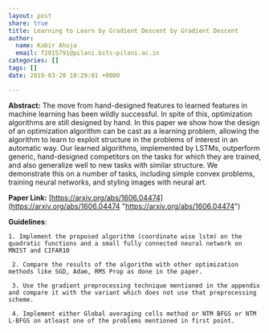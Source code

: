 ```yaml
---
layout: post
share: true
title: Learning to Learn by Gradient Descent by Gradient Descent
author:
  name: Kabir Ahuja
  email: f2015791@pilani.bits-pilani.ac.in
categories: []
tags: []
date: 2019-03-20 10:29:01 +0000

---
```

**Abstract:** The move from hand-designed features to learned features in machine learning has been wildly successful. In spite of this, optimization algorithms are still designed by hand. In this paper we show how the design of an optimization algorithm can be cast as a learning problem, allowing the algorithm to learn to exploit structure in the problems of interest in an automatic way. Our learned algorithms, implemented by LSTMs, outperform generic, hand-designed competitors on the tasks for which they are trained, and also generalize well to new tasks with similar structure. We demonstrate this on a number of tasks, including simple convex problems, training neural networks, and styling images with neural art.

**Paper Link:** [https://arxiv.org/abs/1606.04474](https://arxiv.org/abs/1606.04474 "https://arxiv.org/abs/1606.04474")

**Guidelines**:

    1. Implement the proposed algorithm (coordinate wise lstm) on the quadratic functions and a small fully connected neural network on MNIST and CIFAR10

     2. Compare the results of the algorithm with other optimization methods like SGD, Adam, RMS Prop as done in the paper.

     3. Use the gradient preprocessing technique mentioned in the appendix and compare it with the variant which does not use that preprocessing scheme.

     4. Implement either Global averaging cells method or NTM BFGS or NTM L-BFGS on atleast one of the problems mentioned in first point.